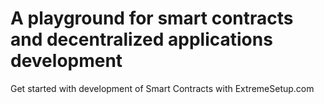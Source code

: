 # A playground for smart contracts and decentralized applications development

Get started with development of Smart Contracts with ExtremeSetup.com
